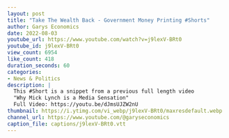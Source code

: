 ```yaml
---
layout: post
title: "Take The Wealth Back - Government Money Printing #Shorts"
author: Garys Economics
date: 2022-08-03
youtube_url: https://www.youtube.com/watch?v=j9lexV-BRt0
youtube_id: j9lexV-BRt0
view_count: 6954
like_count: 418
duration_seconds: 60
categories:
- News & Politics
description: |
  This #Short is a snippet from a previous full length video 
  "Why Mick Lynch is a Media Sensation"
  Full Video: https://youtu.be/dJmsUJZW2nU
thumbnail: https://i.ytimg.com/vi_webp/j9lexV-BRt0/maxresdefault.webp
channel_url: https://www.youtube.com/@garyseconomics
caption_file: captions/j9lexV-BRt0.vtt
---
```

